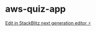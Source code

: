 # aws-quiz-app

[Edit in StackBlitz next generation editor ⚡️](https://stackblitz.com/~/github.com/bryanmorganoverbey/aws-quiz-app)